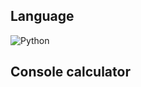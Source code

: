 ## Language
![Python](https://img.shields.io/badge/python-black?style=for-the-badge&logo=python&logoColor=yellow)

## Console calculator

